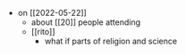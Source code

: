 - on [[2022-05-22]]
	- about [[20]] people attending
	- [[rito]]
		- what if parts of religion and science
